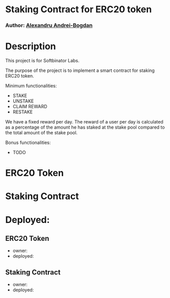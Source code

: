 # Staking Contract for ERC20 token

### Author: [Alexandru Andrei-Bogdan](https://github.com/alexandruandrei06)

# Description

This project is for Softbinator Labs.

The purpose of the project is to implement a smart contract for staking ERC20 token.

Minimum functionalities:

-   STAKE
-   UNSTAKE
-   CLAIM REWARD
-   RESTAKE

We have a fixed reward per day. The reward of a user per day is calculated as a percentage of the amount he has staked at the stake pool compared to the total amount of the stake pool.

Bonus functionalities:

-   TODO

# ERC20 Token

# Staking Contract

# Deployed:

## ERC20 Token

-   owner:
-   deployed:

## Staking Contract

-   owner:
-   deployed:
